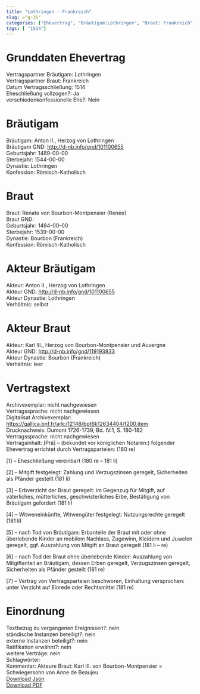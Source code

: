 ```yaml
---
title: "Lothringen - Frankreich"
slug: ="g-36"
categories: ["Ehevertrag", "Bräutigam:Lothringen", "Braut: Frankreich", "Eheschließung vollzogen?:Ja", "verschiedenkonfessionelle Ehe?:Nein", "Dynastie Bräutigam:Lothringen", "Akteur Bräutigam:Anton II., Herzog von Lothringen", "Akteur Braut:Karl III., Herzog von Bourbon-Montpensier und Auvergne", "Textbezug?:nein", "Ständisch?:nein", "Ratifikation?:nein", "Sonstiges?:nein", "Bräutigam:Lothringen", "Braut: Frankreich"]
tags: [ "1514"]
---
```

<!--more-->

# Grunddaten Ehevertrag

Vertragspartner Bräutigam: Lothringen<br>
Vertragspartner Braut: Frankreich<br>
Datum Vertragsschließung: 1514<br>
Eheschließung vollzogen?: Ja<br>
verschiedenkonfessionelle Ehe?: Nein<br>
# Bräutigam

Bräutigam: Anton II., Herzog von Lothringen<br>
Bräutigam GND: http://d-nb.info/gnd/101100655<br>
Geburtsjahr: 1489-00-00<br>
Sterbejahr: 1544-00-00<br>
Dynastie: Lothringen<br>
Konfession: Römisch-Katholisch<br>
# Braut

Braut: Renate von Bourbon-Montpensier (Renée)<br>
Braut GND: <br>
Geburtsjahr: 1494-00-00<br>
Sterbejahr: 1539-00-00<br>
Dynastie: Bourbon (Frankreich)<br>
Konfession: Römisch-Katholisch<br>
# Akteur Bräutigam

Akteur: Anton II., Herzog von Lothringen<br>
Akteur GND: http://d-nb.info/gnd/101100655<br>
Akteur Dynastie: Lothringen<br>
Verhältnis: selbst<br>
# Akteur Braut

Akteur: Karl III., Herzog von Bourbon-Montpensier und Auvergne<br>
Akteur GND: http://d-nb.info/gnd/119193833<br>
Akteur Dynastie: Bourbon (Frankreich)<br>
Verhältnis: leer<br>
# Vertragstext

Archivexemplar: nicht nachgewiesen<br>
Vertragssprache: nicht nachgewiesen<br>
Digitalisat Archivexemplar: https://gallica.bnf.fr/ark:/12148/bpt6k12634404/f200.item<br>
Drucknachweis: Dumont 1726-1739, Bd. IV:1, S. 180-182<br>
Vertragssprache: nicht nachgewiesen<br>
Vertragsinhalt: [Prä] – (bekundet vor königlichen Notaren:) folgender Ehevertrag errichtet durch Vertragsparteien: (180 re)

[1] – Eheschließung vereinbart (180 re – 181 li)

[2] – Mitgift festgelegt: Zahlung und Verzugszinsen geregelt, Sicherheiten als Pfänder gestellt (181 li)

[3] – Erbverzicht der Braut geregelt: im Gegenzug für Mitgift, auf väterliches, mütterliches, geschwisterliches Erbe, Bestätigung von Bräutigam gefordert (181 li)

[4] – Witweneinkünfte, Witwengüter festgelegt: Nutzungsrechte geregelt (181 li)

[5] – nach Tod von Bräutigam: Erbanteile der Braut mit oder ohne überlebende Kinder an mobilem Nachlass, Zugewinn, Kleidern und Juwelen geregelt, ggf. Auszahlung von Mitgift an Braut geregelt (181 li – re)

[6] – nach Tod der Braut ohne überlebende Kinder: Auszahlung von Mitgiftanteil an Bräutigam, dessen Erben geregelt, Verzugszinsen geregelt, Sicherheiten als Pfänder gestellt (181 re)

[7] – Vertrag von Vertragsparteien beschworen, Einhaltung versprochen: unter Verzicht auf Einrede oder Rechtsmittel (181 re)
<br>
# Einordnung

Textbezug zu vergangenen Ereignissen?: nein<br>
ständische Instanzen beteiligt?: nein<br>
externe Instanzen beteiligt?: nein<br>
Ratifikation erwähnt?: nein<br>
weitere Verträge: nein<br>
Schlagwörter: <br>
Kommentar: Akteure Braut: Karl III. von Bourbon-Montpensier = Schwiegersohn von Anne de Beaujeu <br>
[Download Json](/vertraege/vertrag-36.json)<br>
[Download PDF](/vertraege/v141.pdf)